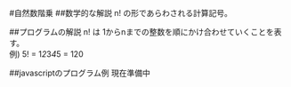 #自然数階乗
##数学的な解説
n! の形であらわされる計算記号。

##プログラムの解説
n! は 1からnまでの整数を順にかけ合わせていくことを表す。  
例) 5! = 1*2*3*4*5 = 120

##javascriptのプログラム例
現在準備中
